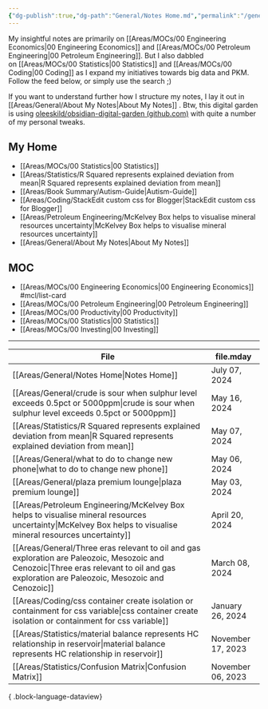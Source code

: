 ```yaml
---
{"dg-publish":true,"dg-path":"General/Notes Home.md","permalink":"/general/notes-home/","title":"Notes Home","tags":["gardenEntry"],"dgShowBacklinks":"false","dgShowToc":"false"}
---
```



My insightful notes are primarily on [[Areas/MOCs/00 Engineering Economics\|00 Engineering Economics]] and [[Areas/MOCs/00 Petroleum Engineering\|00 Petroleum Engineering]]. But I also dabbled on [[Areas/MOCs/00 Statistics\|00 Statistics]] and [[Areas/MOCs/00 Coding\|00 Coding]] as I expand my initiatives towards big data and PKM. Follow the feed below, or simply use the search ;)

If you want to understand further how I structure my notes, I lay it out in [[Areas/General/About My Notes\|About My Notes]] . Btw, this digital garden is using [oleeskild/obsidian-digital-garden (github.com)](https://github.com/oleeskild/obsidian-digital-garden) with quite a number of my personal tweaks.

## My Home
- [[Areas/MOCs/00 Statistics\|00 Statistics]]
- [[Areas/Statistics/R Squared represents explained deviation from mean\|R Squared represents explained deviation from mean]]
- [[Areas/Book Summary/Autism-Guide\|Autism-Guide]]
- [[Areas/Coding/StackEdit custom css for Blogger\|StackEdit custom css for Blogger]]
- [[Areas/Petroleum Engineering/McKelvey Box helps to visualise mineral resources uncertainty\|McKelvey Box helps to visualise mineral resources uncertainty]]
- [[Areas/General/About My Notes\|About My Notes]]

## MOC
- [[Areas/MOCs/00 Engineering Economics\|00 Engineering Economics]] #mcl/list-card
- [[Areas/MOCs/00 Petroleum Engineering\|00 Petroleum Engineering]]
- [[Areas/MOCs/00 Productivity\|00 Productivity]]
- [[Areas/MOCs/00 Statistics\|00 Statistics]]
- [[Areas/MOCs/00 Investing\|00 Investing]]

---

| File                                                                                                                                                                                          | file.mday         |
| --------------------------------------------------------------------------------------------------------------------------------------------------------------------------------------------- | ----------------- |
| [[Areas/General/Notes Home\|Notes Home]]                                                                                                                                                   | July 07, 2024     |
| [[Areas/General/crude is sour when sulphur level exceeds 0.5pct or 5000ppm\|crude is sour when sulphur level exceeds 0.5pct or 5000ppm]]                                                   | May 16, 2024      |
| [[Areas/Statistics/R Squared represents explained deviation from mean\|R Squared represents explained deviation from mean]]                                                                | May 07, 2024      |
| [[Areas/General/what to do to change new phone\|what to do to change new phone]]                                                                                                           | May 06, 2024      |
| [[Areas/General/plaza premium lounge\|plaza premium lounge]]                                                                                                                               | May 03, 2024      |
| [[Areas/Petroleum Engineering/McKelvey Box helps to visualise mineral resources uncertainty\|McKelvey Box helps to visualise mineral resources uncertainty]]                               | April 20, 2024    |
| [[Areas/General/Three eras relevant to oil and gas exploration are Paleozoic, Mesozoic and Cenozoic\|Three eras relevant to oil and gas exploration are Paleozoic, Mesozoic and Cenozoic]] | March 08, 2024    |
| [[Areas/Coding/css container create isolation or containment for css variable\|css container create isolation or containment for css variable]]                                            | January 26, 2024  |
| [[Areas/Statistics/material balance represents HC relationship in reservoir\|material balance represents HC relationship in reservoir]]                                                    | November 17, 2023 |
| [[Areas/Statistics/Confusion Matrix\|Confusion Matrix]]                                                                                                                                    | November 06, 2023 |

{ .block-language-dataview}
